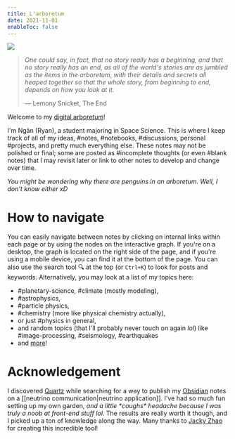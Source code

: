 ```yaml
---
title: L'arboretum
date: 2021-11-01
enableToc: false
---
```


<img id="banner" src="/images/banner.svg">

>*One could say, in fact, that no story really has a beginning, and that no story really has an end, as all of the world's stories are as jumbled as the items in the arboretum, with their details and secrets all heaped together so that the whole story, from beginning to end, depends on how you look at it.*
>
>&mdash; Lemony Snicket, The End

Welcome to my [digital arboretum](https://nesslabs.com/digital-garden-set-up#:~:text=A%20digital%20garden%20is%20an,to%20be%20cultivated%20in%20public.)!

I'm Ngân (Ryan), a student majoring in Space Science.  This is where I keep track of all of my ideas,  #notes,  #notebooks,  #discussions, personal  #projects, and pretty much everything else. These notes may not be polished or final; some are posted as  #incomplete thoughts (or even  #blank notes) that I may revisit later or link to other notes to develop and change over time.

*You might be wondering why there are penguins in an arboretum. Well, I don't know either xD*



# How to navigate

  
You can easily navigate between notes by clicking on internal links within each page or by using the nodes on the interactive graph. If you're on a desktop, the graph is located on the right side of the page, and if you're using a mobile device, you can find it at the bottom of the page. You can also use the search tool 🔍 at the top (or ```Ctrl+K```) to look for posts and keywords. Alternatively, you may look at a list of my topics here:

- #planetary-science,  #climate (mostly modeling),
- #astrophysics,
- #particle physics,
- #chemistry (more like physical chemistry actually),
- or just  #physics in general,
- and random topics (that I'll probably never touch on again *lol*) like  #image-processing,  #seismology,  #earthquakes
- and [more](https://thdngan.github.io/arboretum/tags/)!


# Acknowledgement


I discovered [Quartz](https://quartz.jzhao.xyz/) while searching for a way to publish my [Obsidian](https://obsidian.md/) notes on a [[neutrino communication|neutrino application]]. I've had so much fun setting up my own garden, *and a little \*coughs\* headache because I was truly a noob at front-end stuff lol*. The results are really worth it though, and I picked up a ton of knowledge along the way. Many thanks to [Jacky Zhao](https://github.com/jackyzha0) for creating this incredible tool!



<!---
https://thdngan.github.io/quartz/subjects

I wrote blogs across a variety of platforms for a while, but I couldn't settle on one to use consistently. I once decided to write about a [[posts/neutrino communication|neutrino application]] and soon realized that it would be way more effective and intriguing to explain the intricate world of Particle Physics by linking bi-directionally to all the other concepts it's tangled up with. This led me to the idea of publishing my notes using [Obsidian](https://obsidian.md/), and during my search, I discovered [Quartz](https://quartz.jzhao.xyz/).
-->


